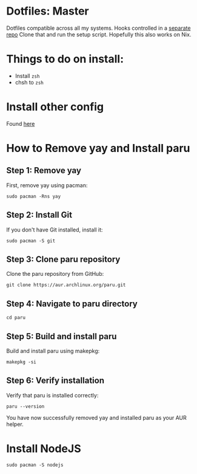 # Dotfiles: Master
Dotfiles compatible across all my systems.
Hooks controlled in a [separate repo](https://www.github.com/jam1015/dots_hooks)  Clone that and run the setup script.
Hopefully this also works on Nix.


# Things to do on install:

- Install `zsh`
- chsh to `zsh`

# Install other config


 Found [here](https://github.com/jam1015/other_config)

# How to Remove yay and Install paru

## Step 1: Remove yay

First, remove yay using pacman:

`sudo pacman -Rns yay`

## Step 2: Install Git

If you don\'t have Git installed, install it:

`sudo pacman -S git`

## Step 3: Clone paru repository

Clone the paru repository from GitHub:

`git clone https://aur.archlinux.org/paru.git`

## Step 4: Navigate to paru directory

`cd paru`

## Step 5: Build and install paru

Build and install paru using makepkg:

`makepkg -si`

## Step 6: Verify installation

Verify that paru is installed correctly:

`paru --version`

You have now successfully removed yay and installed paru as your AUR
helper.

# Install NodeJS

 `sudo pacman -S nodejs`

